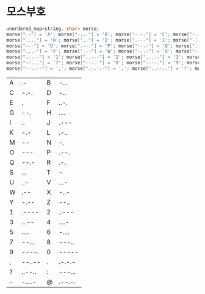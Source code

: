 # 모스부호

```C++
unordered_map<string, char> morse;
morse[".-"] = 'A'; morse["-..."] = 'B'; morse["-.-."] = 'C'; morse["-.."] = 'D'; morse["."] = 'E'; 	morse["..-."] = 'F'; morse["--."] = 'G';
morse["...."] = 'H'; morse[".."] = 'I'; morse[".---"] = 'J'; morse["-.-"] = 'K'; morse[".-.."] = 'L'; morse["--"] = 'M'; morse["-."] = 'N';
morse["---"] = 'O'; morse[".--."] = 'P'; morse["--.-"] = 'Q'; morse[".-."] = 'R'; morse["..."] = 'S'; morse["-"] = 'T'; morse["..-"] = 'U';
morse["...-"] = 'V'; morse[".--"] = 'W'; morse["-..-"] = 'X'; morse["-.--"] = 'Y'; morse["--.."] = 'Z';
morse[".----"] = '1'; morse["..---"] = '2'; morse["...--"] = '3'; morse["....-"] = '4'; morse["....."] = '5'; morse["-...."] = '6';
morse["--..."] = '7'; morse["---.."] = '8'; morse["----."] = '9'; morse["-----"] = '0';
morse["--..--"] = ','; morse[".-.-.-"] = '.'; morse["..--.."] = '?'; morse["---..."] = ':'; morse["-....-"] = '-'; morse[".--.-."] = '@';
```

|   |   |   |   |
|---|---|---|---|
|A|.-|B|-...|
|C|-.-.|D|-..|
|E|.|F|..-.|
|G|--.|H|....|
|I|..|J|.---|
|K|-.-|L|.-..|
|M|--|N|-.|
|O|---|P|.--.|
|Q|--.-|R|.-.|
|S|...|T|-|
|U|..-|V|...-|
|W|.--|X|-..-|
|Y|-.--|Z|--..|
|1|.----|2|..---|
|3|...--|4|....-|
|5|.....|6|-....|
|7|--...|8|---..|
|9|----.|0|-----|
|,|--..--|.|.-.-.-|
|?|..--..|:|---...|
|-|-....-|@|.--.-.|